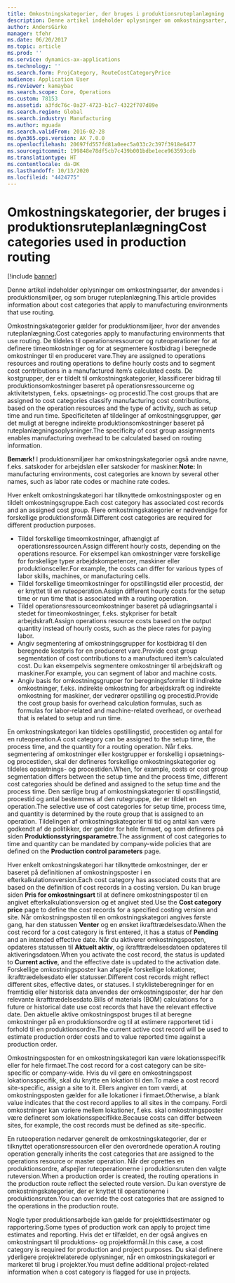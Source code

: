 ```yaml
---
title: Omkostningskategorier, der bruges i produktionsruteplanlægning
description: Denne artikel indeholder oplysninger om omkostningsarter, der anvendes i produktionsmiljøer, og som bruger ruteplanlægning.
author: AndersGirke
manager: tfehr
ms.date: 06/20/2017
ms.topic: article
ms.prod: ''
ms.service: dynamics-ax-applications
ms.technology: ''
ms.search.form: ProjCategory, RouteCostCategoryPrice
audience: Application User
ms.reviewer: kamaybac
ms.search.scope: Core, Operations
ms.custom: 78153
ms.assetid: a3fdc76c-0a27-4723-b1c7-4322f707d89e
ms.search.region: Global
ms.search.industry: Manufacturing
ms.author: mguada
ms.search.validFrom: 2016-02-28
ms.dyn365.ops.version: AX 7.0.0
ms.openlocfilehash: 20697fd557fd81a0eec5a033c2c397f3918e6477
ms.sourcegitcommit: 199848e78df5cb7c439b001bdbe1ece963593cdb
ms.translationtype: HT
ms.contentlocale: da-DK
ms.lasthandoff: 10/13/2020
ms.locfileid: "4424775"
---
```

# <a name="cost-categories-used-in-production-routing"></a><span data-ttu-id="84c29-103">Omkostningskategorier, der bruges i produktionsruteplanlægning</span><span class="sxs-lookup"><span data-stu-id="84c29-103">Cost categories used in production routing</span></span>

[!include [banner](../includes/banner.md)]

<span data-ttu-id="84c29-104">Denne artikel indeholder oplysninger om omkostningsarter, der anvendes i produktionsmiljøer, og som bruger ruteplanlægning.</span><span class="sxs-lookup"><span data-stu-id="84c29-104">This article provides information about cost categories that apply to manufacturing environments that use routing.</span></span>

<span data-ttu-id="84c29-105">Omkostningskategorier gælder for produktionsmiljøer, hvor der anvendes ruteplanlægning.</span><span class="sxs-lookup"><span data-stu-id="84c29-105">Cost categories apply to manufacturing environments that use routing.</span></span> <span data-ttu-id="84c29-106">De tildeles til operationsressourcer og ruteoperationer for at definere timeomkostninger og for at segmentere kostbidrag i beregnede omkostninger til en produceret vare.</span><span class="sxs-lookup"><span data-stu-id="84c29-106">They are assigned to operations resources and routing operations to define hourly costs and to segment cost contributions in a manufactured item’s calculated costs.</span></span> <span data-ttu-id="84c29-107">De kostgrupper, der er tildelt til omkostningskategorier, klassificerer bidrag til produktionsomkostninger baseret på operationsressourcerne og aktivitetstypen, f.eks. opsætnings- og procestid.</span><span class="sxs-lookup"><span data-stu-id="84c29-107">The cost groups that are assigned to cost categories classify manufacturing cost contributions, based on the operation resources and the type of activity, such as setup time and run time.</span></span> <span data-ttu-id="84c29-108">Specificiteten af tildelinger af omkostningsgrupper, gør det muligt at beregne indirekte produktionsomkostninger baseret på ruteplanlægningsoplysninger.</span><span class="sxs-lookup"><span data-stu-id="84c29-108">The specificity of cost group assignments enables manufacturing overhead to be calculated based on routing information.</span></span> 

<span data-ttu-id="84c29-109">**Bemærk!** I produktionsmiljøer har omkostningskategorier også andre navne, f.eks. satskoder for arbejdsløn eller satskoder for maskiner.</span><span class="sxs-lookup"><span data-stu-id="84c29-109">**Note:** In manufacturing environments, cost categories are known by several other names, such as labor rate codes or machine rate codes.</span></span> 

<span data-ttu-id="84c29-110">Hver enkelt omkostningskategori har tilknyttede omkostningsposter og en tildelt omkostningsgruppe.</span><span class="sxs-lookup"><span data-stu-id="84c29-110">Each cost category has associated cost records and an assigned cost group.</span></span> <span data-ttu-id="84c29-111">Flere omkostningskategorier er nødvendige for forskellige produktionsformål.</span><span class="sxs-lookup"><span data-stu-id="84c29-111">Different cost categories are required for different production purposes.</span></span>

-   <span data-ttu-id="84c29-112">Tildel forskellige timeomkostninger, afhængigt af operationsressourcen.</span><span class="sxs-lookup"><span data-stu-id="84c29-112">Assign different hourly costs, depending on the operations resource.</span></span> <span data-ttu-id="84c29-113">For eksempel kan omkostninger være forskellige for forskellige typer arbejdskompetencer, maskiner eller produktionsceller.</span><span class="sxs-lookup"><span data-stu-id="84c29-113">For example, the costs can differ for various types of labor skills, machines, or manufacturing cells.</span></span>
-   <span data-ttu-id="84c29-114">Tildel forskellige timeomkostninger for opstillingstid eller procestid, der er knyttet til en ruteoperation.</span><span class="sxs-lookup"><span data-stu-id="84c29-114">Assign different hourly costs for the setup time or run time that is associated with a routing operation.</span></span>
-   <span data-ttu-id="84c29-115">Tildel operationsressourceomkostninger baseret på udlagringsantal i stedet for timeomkostninger, f.eks. stykpriser for betalt arbejdskraft.</span><span class="sxs-lookup"><span data-stu-id="84c29-115">Assign operations resource costs based on the output quantity instead of hourly costs, such as the piece rates for paying labor.</span></span>
-   <span data-ttu-id="84c29-116">Angiv segmentering af omkostningsgrupper for kostbidrag til den beregnede kostpris for en produceret vare.</span><span class="sxs-lookup"><span data-stu-id="84c29-116">Provide cost group segmentation of cost contributions to a manufactured item’s calculated cost.</span></span> <span data-ttu-id="84c29-117">Du kan eksempelvis segmentere omkostninger til arbejdskraft og maskiner.</span><span class="sxs-lookup"><span data-stu-id="84c29-117">For example, you can segment of labor and machine costs.</span></span>
-   <span data-ttu-id="84c29-118">Angiv basis for omkostningsgrupper for beregningsformler til indirekte omkostninger, f.eks. indirekte omkostning for arbejdskraft og indirekte omkostning for maskiner, der vedrører opstilling og procestid.</span><span class="sxs-lookup"><span data-stu-id="84c29-118">Provide the cost group basis for overhead calculation formulas, such as formulas for labor-related and machine-related overhead, or overhead that is related to setup and run time.</span></span>

<span data-ttu-id="84c29-119">En omkostningskategori kan tildeles opstillingstid, procestiden og antal for en ruteoperation.</span><span class="sxs-lookup"><span data-stu-id="84c29-119">A cost category can be assigned to the setup time, the process time, and the quantity for a routing operation.</span></span> <span data-ttu-id="84c29-120">Når f.eks. segmentering af omkostninger eller kostgrupper er forskellig i opsætnings- og procestiden, skal der defineres forskellige omkostningskategorier og tildeles opsætnings- og procestiden.</span><span class="sxs-lookup"><span data-stu-id="84c29-120">When, for example, costs or cost group segmentation differs between the setup time and the process time, different cost categories should be defined and assigned to the setup time and the process time.</span></span> <span data-ttu-id="84c29-121">Den særlige brug af omkostningskategorier til opstillingstid, procestid og antal bestemmes af den rutegruppe, der er tildelt en operation.</span><span class="sxs-lookup"><span data-stu-id="84c29-121">The selective use of cost categories for setup time, process time, and quantity is determined by the route group that is assigned to an operation.</span></span> <span data-ttu-id="84c29-122">Tildelingen af omkostningskategorier til tid og antal kan være godkendt af de politikker, der gælder for hele firmaet, og som defineres på siden **Produktionsstyringsparametre**.</span><span class="sxs-lookup"><span data-stu-id="84c29-122">The assignment of cost categories to time and quantity can be mandated by company-wide policies that are defined on the **Production control parameters** page.</span></span> 

<span data-ttu-id="84c29-123">Hver enkelt omkostningskategori har tilknyttede omkostninger, der er baseret på definitionen af omkostningsposter i en efterkalkulationsversion.</span><span class="sxs-lookup"><span data-stu-id="84c29-123">Each cost category has associated costs that are based on the definition of cost records in a costing version.</span></span> <span data-ttu-id="84c29-124">Du kan bruge siden **Pris for omkostningsart** til at definere omkostningsposter til en angivet efterkalkulationsversion og et angivet sted.</span><span class="sxs-lookup"><span data-stu-id="84c29-124">Use the **Cost category price** page to define the cost records for a specified costing version and site.</span></span> <span data-ttu-id="84c29-125">Når omkostningsposten til en omkostningskategori angives første gang, har den statussen **Venter** og en ønsket ikrafttrædelsesdato.</span><span class="sxs-lookup"><span data-stu-id="84c29-125">When the cost record for a cost category is first entered, it has a status of **Pending** and an intended effective date.</span></span> <span data-ttu-id="84c29-126">Når du aktiverer omkostningsposten, opdateres statussen til **Aktuelt aktiv**, og ikrafttrædelsesdatoen opdateres til aktiveringsdatoen.</span><span class="sxs-lookup"><span data-stu-id="84c29-126">When you activate the cost record, the status is updated to **Current active**, and the effective date is updated to the activation date.</span></span> <span data-ttu-id="84c29-127">Forskellige omkostningsposter kan afspejle forskellige lokationer, ikrafttrædelsesdato eller statusser.</span><span class="sxs-lookup"><span data-stu-id="84c29-127">Different cost records might reflect different sites, effective dates, or statuses.</span></span> <span data-ttu-id="84c29-128">I styklisteberegninger for en fremtidig eller historisk data anvendes der omkostningsposter, der har den relevante ikrafttrædelsesdato.</span><span class="sxs-lookup"><span data-stu-id="84c29-128">Bills of materials (BOM) calculations for a future or historical date use cost records that have the relevant effective date.</span></span> <span data-ttu-id="84c29-129">Den aktuelle aktive omkostningspost bruges til at beregne omkostninger på en produktionsordre og til at estimere rapporteret tid i forhold til en produktionsordre.</span><span class="sxs-lookup"><span data-stu-id="84c29-129">The current active cost record will be used to estimate production order costs and to value reported time against a production order.</span></span> 

<span data-ttu-id="84c29-130">Omkostningsposten for en omkostningskategori kan være lokationsspecifik eller for hele firmaet.</span><span class="sxs-lookup"><span data-stu-id="84c29-130">The cost record for a cost category can be site-specific or company-wide.</span></span> <span data-ttu-id="84c29-131">Hvis du vil gøre en omkostningspost lokationsspecifik, skal du knytte en lokation til den.</span><span class="sxs-lookup"><span data-stu-id="84c29-131">To make a cost record site-specific, assign a site to it.</span></span> <span data-ttu-id="84c29-132">Ellers angiver en tom værdi, at omkostningsposten gælder for alle lokationer i firmaet.</span><span class="sxs-lookup"><span data-stu-id="84c29-132">Otherwise, a blank value indicates that the cost record applies to all sites in the company.</span></span> <span data-ttu-id="84c29-133">Fordi omkostninger kan variere mellem lokationer, f.eks. skal omkostningsposter være defineret som lokationsspecifikke.</span><span class="sxs-lookup"><span data-stu-id="84c29-133">Because costs can differ between sites, for example, the cost records must be defined as site-specific.</span></span> 

<span data-ttu-id="84c29-134">En ruteoperation nedarver generelt de omkostningskategorier, der er tilknyttet operationsressourcen eller den overordnede operation.</span><span class="sxs-lookup"><span data-stu-id="84c29-134">A routing operation generally inherits the cost categories that are assigned to the operations resource or master operation.</span></span> <span data-ttu-id="84c29-135">Når der oprettes en produktionsordre, afspejler ruteoperationerne i produktionsruten den valgte ruteversion.</span><span class="sxs-lookup"><span data-stu-id="84c29-135">When a production order is created, the routing operations in the production route reflect the selected route version.</span></span> <span data-ttu-id="84c29-136">Du kan overstyre de omkostningskategorier, der er knyttet til operationerne i produktionsruten.</span><span class="sxs-lookup"><span data-stu-id="84c29-136">You can override the cost categories that are assigned to the operations in the production route.</span></span> 

<span data-ttu-id="84c29-137">Nogle typer produktionsarbejde kan gælde for projekttidsestimater og rapportering.</span><span class="sxs-lookup"><span data-stu-id="84c29-137">Some types of production work can apply to project time estimates and reporting.</span></span> <span data-ttu-id="84c29-138">Hvis det er tilfældet, en der også angives en omkostningsart til produktions- og projektformål.</span><span class="sxs-lookup"><span data-stu-id="84c29-138">In this case, a cost category is required for production and project purposes.</span></span> <span data-ttu-id="84c29-139">Du skal definere yderligere projektrelaterede oplysninger, når en omkostningskategori er markeret til brug i projekter.</span><span class="sxs-lookup"><span data-stu-id="84c29-139">You must define additional project-related information when a cost category is flagged for use in projects.</span></span>



